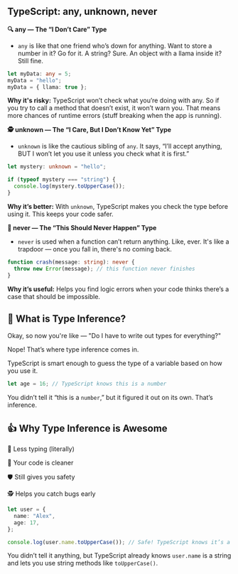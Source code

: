 ## TypeScript: any, unknown, never 
**🔍 any — The “I Don’t Care” Type**
* `any` is like that one friend who’s down for anything. Want to store a number in it? Go for it. A string? Sure. An object with a llama inside it? Still fine.
  
```ts
let myData: any = 5;
myData = "hello";
myData = { llama: true };
```
**Why it's risky:** TypeScript won’t check what you’re doing with any. So if you try to call a method that doesn’t exist, it won’t warn you. That means more chances of runtime errors (stuff breaking when the app is running).

**🕵️ unknown — The “I Care, But I Don’t Know Yet” Type**
* `unknown` is like the cautious sibling of `any`. It says, “I’ll accept anything, BUT I won’t let you use it unless you check what it is first.”

```ts
let mystery: unknown = "hello";

if (typeof mystery === "string") {
  console.log(mystery.toUpperCase()); 
}
```
**Why it’s better:** With `unknown`, TypeScript makes you check the type before using it. This keeps your code safer.

**🚫 never — The “This Should Never Happen” Type**
* `never` is used when a function can’t return anything. Like, ever. It's like a trapdoor — once you fall in, there's no coming back.
  
```ts
function crash(message: string): never {
  throw new Error(message); // this function never finishes
}
```
**Why it’s useful:** Helps you find logic errors when your code thinks there’s a case that should be impossible.

## 🧠 What is Type Inference?
Okay, so now you're like — "Do I have to write out types for everything?"

Nope! That’s where type inference comes in.

TypeScript is smart enough to guess the type of a variable based on how you use it.

```ts
let age = 16; // TypeScript knows this is a number
```
You didn’t tell it “this is a `number`,” but it figured it out on its own. That’s inference.

## 👍 Why Type Inference is Awesome
🧼 Less typing (literally)

🧠 Your code is cleaner

🛡️ Still gives you safety

🕵️ Helps you catch bugs early

```ts
let user = {
  name: "Alex",
  age: 17,
};

console.log(user.name.toUpperCase()); // Safe! TypeScript knows it’s a string
```
You didn’t tell it anything, but TypeScript already knows `user.name` is a string and lets you use string methods like `toUpperCase()`.
